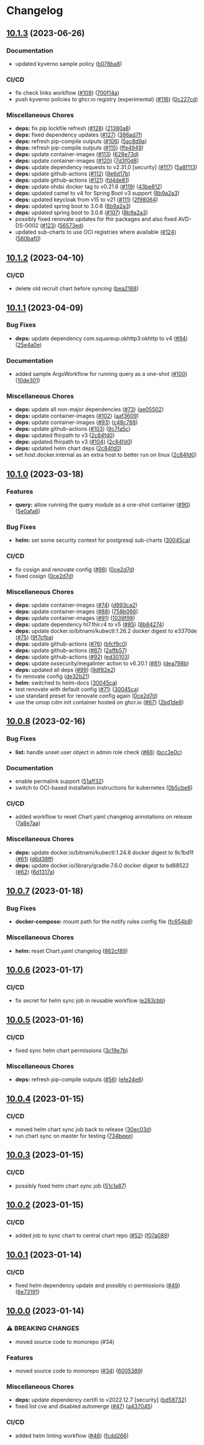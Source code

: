 # Changelog

## [10.1.3](https://github.com/miracum/recruit/compare/v10.1.2...v10.1.3) (2023-06-26)


### Documentation

* updated kyverno sample policy ([b078ba8](https://github.com/miracum/recruit/commit/b078ba8c975ddaff6ba7d294ea2215a6a09b3743))


### CI/CD

* fix check links workflow ([#109](https://github.com/miracum/recruit/issues/109)) ([700f14a](https://github.com/miracum/recruit/commit/700f14ab3ebb9362474865f67d8aa16225aecc13))
* push kyverno policies to ghcr.io registry (experimental) ([#116](https://github.com/miracum/recruit/issues/116)) ([0c227cd](https://github.com/miracum/recruit/commit/0c227cde7c5767bb530dc35872a558bd625f439a))


### Miscellaneous Chores

* **deps:** fix pip lockfile refresh ([#128](https://github.com/miracum/recruit/issues/128)) ([21380a8](https://github.com/miracum/recruit/commit/21380a85c6d6c672024f901410159707029f0377))
* **deps:** fixed dependency updates ([#127](https://github.com/miracum/recruit/issues/127)) ([386ad7f](https://github.com/miracum/recruit/commit/386ad7f932c01fdd6d4010711172d5fb25bae9b0))
* **deps:** refresh pip-compile outputs ([#106](https://github.com/miracum/recruit/issues/106)) ([5ac8d9a](https://github.com/miracum/recruit/commit/5ac8d9abdbb53bc665facc7ecad21082813aef4e))
* **deps:** refresh pip-compile outputs ([#115](https://github.com/miracum/recruit/issues/115)) ([ffe4949](https://github.com/miracum/recruit/commit/ffe49490ed5aa5d8ad39058d662ec97e53e3aa4d))
* **deps:** update container-images ([#113](https://github.com/miracum/recruit/issues/113)) ([628e73d](https://github.com/miracum/recruit/commit/628e73d528a50182d975e50a6dfa487dde653969))
* **deps:** update container-images ([#120](https://github.com/miracum/recruit/issues/120)) ([7d3f0d8](https://github.com/miracum/recruit/commit/7d3f0d89241ad911d5ce0e7789cd20397279aa46))
* **deps:** update dependency requests to v2.31.0 [security] ([#117](https://github.com/miracum/recruit/issues/117)) ([5a8f113](https://github.com/miracum/recruit/commit/5a8f1137538b47a0dfd79e4ff530517340c7600f))
* **deps:** update github-actions ([#112](https://github.com/miracum/recruit/issues/112)) ([9e6d17b](https://github.com/miracum/recruit/commit/9e6d17b3aa5724cc2e646c53ad88ad4f20f1bb06))
* **deps:** update github-actions ([#121](https://github.com/miracum/recruit/issues/121)) ([fd4de81](https://github.com/miracum/recruit/commit/fd4de81ce571d49f786ed4d8a0f6d879fce002bc))
* **deps:** update ohdsi docker tag to v0.21.6 ([#119](https://github.com/miracum/recruit/issues/119)) ([43be812](https://github.com/miracum/recruit/commit/43be812c96d89f8d7253c6b4870e01ef0d95f3ac))
* **deps:** updated camel to v4 for Spring Boot v3 support ([8b9a2a3](https://github.com/miracum/recruit/commit/8b9a2a3084a9ced32034ffebdbd8dc727174539d))
* **deps:** updated keycloak from v15 to v21 ([#111](https://github.com/miracum/recruit/issues/111)) ([2f98064](https://github.com/miracum/recruit/commit/2f98064cf28f4b0f27c791212a630d7afd43e40f))
* **deps:** updated spring boot to 3.0.6 ([8b9a2a3](https://github.com/miracum/recruit/commit/8b9a2a3084a9ced32034ffebdbd8dc727174539d))
* **deps:** updated spring boot to 3.0.6 ([#107](https://github.com/miracum/recruit/issues/107)) ([8b9a2a3](https://github.com/miracum/recruit/commit/8b9a2a3084a9ced32034ffebdbd8dc727174539d))
* possibly fixed renovate updates for fhir packages and also fixed AVD-DS-0002 ([#123](https://github.com/miracum/recruit/issues/123)) ([56573ed](https://github.com/miracum/recruit/commit/56573ed3bf6ebc8e2867c689c0c283dc01bdb8e9))
* updated sub-charts to use OCI registries where available ([#124](https://github.com/miracum/recruit/issues/124)) ([560baf0](https://github.com/miracum/recruit/commit/560baf0d9ca4cf75de0c64c2b25a94d9e5265374))

## [10.1.2](https://github.com/miracum/recruit/compare/v10.1.1...v10.1.2) (2023-04-10)


### CI/CD

* delete old recruit chart before syncing ([bea2188](https://github.com/miracum/recruit/commit/bea2188d67b5a7620dc8fa61734dd311eadad539))

## [10.1.1](https://github.com/miracum/recruit/compare/v10.1.0...v10.1.1) (2023-04-09)


### Bug Fixes

* **deps:** update dependency com.squareup.okhttp3:okhttp to v4 ([#94](https://github.com/miracum/recruit/issues/94)) ([25e4a0e](https://github.com/miracum/recruit/commit/25e4a0eea03b57a9fee7022c3a3403b055e28d21))


### Documentation

* added sample ArgoWorkflow for running query as a one-shot ([#100](https://github.com/miracum/recruit/issues/100)) ([10de301](https://github.com/miracum/recruit/commit/10de30109d6195c4ea4d63b1c8de9ffd78b9ef27))


### Miscellaneous Chores

* **deps:** update all non-major dependencies ([#73](https://github.com/miracum/recruit/issues/73)) ([ae05502](https://github.com/miracum/recruit/commit/ae055027dc44ec06332cae26e21ebd29ec1ea937))
* **deps:** update container-images ([#102](https://github.com/miracum/recruit/issues/102)) ([aaf3609](https://github.com/miracum/recruit/commit/aaf360957f53d4ce32a657724f8cf3a92870a6b5))
* **deps:** update container-images ([#93](https://github.com/miracum/recruit/issues/93)) ([c48c788](https://github.com/miracum/recruit/commit/c48c7880757f6046e345ba6853df04e04a16e0d5))
* **deps:** update github-actions ([#103](https://github.com/miracum/recruit/issues/103)) ([9c7fa5c](https://github.com/miracum/recruit/commit/9c7fa5c8a40c51834ffc64f036a606101b28b3b3))
* **deps:** updated fhirpath to v3 ([2c84fd0](https://github.com/miracum/recruit/commit/2c84fd01bbe8dd325fef88dc593ac4aa2a11bec5))
* **deps:** updated fhirpath to v3 ([#104](https://github.com/miracum/recruit/issues/104)) ([2c84fd0](https://github.com/miracum/recruit/commit/2c84fd01bbe8dd325fef88dc593ac4aa2a11bec5))
* **deps:** updated helm chart deps ([2c84fd0](https://github.com/miracum/recruit/commit/2c84fd01bbe8dd325fef88dc593ac4aa2a11bec5))
* set host.docker.internal as an extra host to better run on linux ([2c84fd0](https://github.com/miracum/recruit/commit/2c84fd01bbe8dd325fef88dc593ac4aa2a11bec5))

## [10.1.0](https://github.com/miracum/recruit/compare/v10.0.8...v10.1.0) (2023-03-18)


### Features

* **query:** allow running the query module as a one-shot container ([#90](https://github.com/miracum/recruit/issues/90)) ([5e0afa6](https://github.com/miracum/recruit/commit/5e0afa6f46b4a2ec9c7610ad6144240baab0a8c9))


### Bug Fixes

* **helm:** set some security context for postgresql sub-charts ([30045ca](https://github.com/miracum/recruit/commit/30045ca8686636b4ea26a92b910e27d23e57e7a0))


### CI/CD

* fix cosign and renovate config ([#98](https://github.com/miracum/recruit/issues/98)) ([0ce2d7d](https://github.com/miracum/recruit/commit/0ce2d7d40a3684d9ad3fa37ab1754b4b893216bc))
* fixed cosign ([0ce2d7d](https://github.com/miracum/recruit/commit/0ce2d7d40a3684d9ad3fa37ab1754b4b893216bc))


### Miscellaneous Chores

* **deps:** update container-images ([#74](https://github.com/miracum/recruit/issues/74)) ([d993ca2](https://github.com/miracum/recruit/commit/d993ca21824a91a3d4aefee9285b4dd1fe8c8403))
* **deps:** update container-images ([#88](https://github.com/miracum/recruit/issues/88)) ([758b066](https://github.com/miracum/recruit/commit/758b066a5cc6faac3a9dfad97cc913c8f5998974))
* **deps:** update container-images ([#91](https://github.com/miracum/recruit/issues/91)) ([1039f99](https://github.com/miracum/recruit/commit/1039f9965f23f7a8e9c980f73e003d5fdd41ca2b))
* **deps:** update dependency hl7.fhir.r4 to v5 ([#85](https://github.com/miracum/recruit/issues/85)) ([8b84274](https://github.com/miracum/recruit/commit/8b842748254186b9f14203fa90f1e346152e9ec6))
* **deps:** update docker.io/bitnami/kubectl:1.26.2 docker digest to e3370de ([#75](https://github.com/miracum/recruit/issues/75)) ([9f7cfba](https://github.com/miracum/recruit/commit/9f7cfba111a1b34847c8349ba4050869ac492722))
* **deps:** update github-actions ([#76](https://github.com/miracum/recruit/issues/76)) ([bfcf9c0](https://github.com/miracum/recruit/commit/bfcf9c0bab95590c468e50fef7d6ddbbdaebaa23))
* **deps:** update github-actions ([#87](https://github.com/miracum/recruit/issues/87)) ([2affb57](https://github.com/miracum/recruit/commit/2affb57a8c847982d0ed01814b01bae4cf101fde))
* **deps:** update github-actions ([#92](https://github.com/miracum/recruit/issues/92)) ([ed30103](https://github.com/miracum/recruit/commit/ed30103ba278f9daa0b60f69059593366d1805d3))
* **deps:** update oxsecurity/megalinter action to v6.20.1 ([#81](https://github.com/miracum/recruit/issues/81)) ([dea798b](https://github.com/miracum/recruit/commit/dea798b7d6e00481767582ac373138a1c6193c52))
* **deps:** updated all deps ([#99](https://github.com/miracum/recruit/issues/99)) ([9df82e2](https://github.com/miracum/recruit/commit/9df82e25700ad4679d987c6faf49f82ae522e38b))
* fix renovate config ([de32b21](https://github.com/miracum/recruit/commit/de32b2176a60a565769d7900cc8dd4a0f7db22b7))
* **helm:** switched to helm-docs ([30045ca](https://github.com/miracum/recruit/commit/30045ca8686636b4ea26a92b910e27d23e57e7a0))
* test renovate with default config ([#71](https://github.com/miracum/recruit/issues/71)) ([30045ca](https://github.com/miracum/recruit/commit/30045ca8686636b4ea26a92b910e27d23e57e7a0))
* use standard preset for renovate config again ([0ce2d7d](https://github.com/miracum/recruit/commit/0ce2d7d40a3684d9ad3fa37ab1754b4b893216bc))
* use the omop cdm init container hosted on ghcr.io ([#67](https://github.com/miracum/recruit/issues/67)) ([2bd1de9](https://github.com/miracum/recruit/commit/2bd1de9a1b966bc3cf5cefff27c3088ff461a352))

## [10.0.8](https://github.com/miracum/recruit/compare/v10.0.7...v10.0.8) (2023-02-16)


### Bug Fixes

* **list:** handle unset user object in admin role check ([#66](https://github.com/miracum/recruit/issues/66)) ([bcc3e0c](https://github.com/miracum/recruit/commit/bcc3e0c2f0613640090ab6f1486ba1c42a6def2e))


### Documentation

* enable permalink support ([51aff32](https://github.com/miracum/recruit/commit/51aff3235ec9aba2ad33ad5b253600ee4865b514))
* switch to OCI-based installation instructions for kubernetes ([0b5cbe6](https://github.com/miracum/recruit/commit/0b5cbe6da4408f40a5c846ced462a7f551128556))


### CI/CD

* added workflow to reset Chart.yaml changelog annotations on release ([7a8e7aa](https://github.com/miracum/recruit/commit/7a8e7aa730a8e7d576caf169aca7e8d361bc29fd))


### Miscellaneous Chores

* **deps:** update docker.io/bitnami/kubectl:1.24.8 docker digest to 9c1bd1f ([#61](https://github.com/miracum/recruit/issues/61)) ([d6d38ff](https://github.com/miracum/recruit/commit/d6d38ff2cf7b4cee93ab701061b4a4d4c9f8f970))
* **deps:** update docker.io/library/gradle:7.6.0 docker digest to bd88522 ([#62](https://github.com/miracum/recruit/issues/62)) ([6d1317a](https://github.com/miracum/recruit/commit/6d1317a89ee0fda8a2989f6738ac5f8fa9d8b411))

## [10.0.7](https://github.com/miracum/recruit/compare/v10.0.6...v10.0.7) (2023-01-18)


### Bug Fixes

* **docker-compose:** mount path for the notify rules config file ([fc654b8](https://github.com/miracum/recruit/commit/fc654b856f3e29c18a12c712a1385e61e95b895a))


### Miscellaneous Chores

* **helm:** reset Chart.yaml changelog ([862cf89](https://github.com/miracum/recruit/commit/862cf899ae5d223838147d1b0a803492fea789c4))

## [10.0.6](https://github.com/miracum/recruit/compare/v10.0.5...v10.0.6) (2023-01-17)


### CI/CD

* fix secret for helm sync job in reusable workflow ([e283cbb](https://github.com/miracum/recruit/commit/e283cbb7f21525973e299aadf2a54d71e0562185))

## [10.0.5](https://github.com/miracum/recruit/compare/v10.0.4...v10.0.5) (2023-01-16)


### CI/CD

* fixed sync helm chart permissions ([3c19e7b](https://github.com/miracum/recruit/commit/3c19e7bdf0f26471510da3de2b8da599bbc89b14))


### Miscellaneous Chores

* **deps:** refresh pip-compile outputs ([#56](https://github.com/miracum/recruit/issues/56)) ([efe24e6](https://github.com/miracum/recruit/commit/efe24e6a0c1af4bdb46f43a313434116cd0fb2b0))

## [10.0.4](https://github.com/miracum/recruit/compare/v10.0.3...v10.0.4) (2023-01-15)


### CI/CD

* moved helm chart sync job back to release ([30ec03d](https://github.com/miracum/recruit/commit/30ec03d91fc61652ddfc14b9101b4065b23c4ff3))
* run chart sync on master for testing ([734beee](https://github.com/miracum/recruit/commit/734beeea74406d4fa48ca03496063ec7304b19d9))

## [10.0.3](https://github.com/miracum/recruit/compare/v10.0.2...v10.0.3) (2023-01-15)


### CI/CD

* possibly fixed helm chart sync job ([51c1a87](https://github.com/miracum/recruit/commit/51c1a8751135db8036c9d7bfcda91b772bef382f))

## [10.0.2](https://github.com/miracum/recruit/compare/v10.0.1...v10.0.2) (2023-01-15)


### CI/CD

* added job to sync chart to central chart repo ([#52](https://github.com/miracum/recruit/issues/52)) ([f07a089](https://github.com/miracum/recruit/commit/f07a089486439cd22da459ace9a0a412ebb34431))

## [10.0.1](https://github.com/miracum/recruit/compare/v10.0.0...v10.0.1) (2023-01-14)


### CI/CD

* fixed helm dependency update and possibly ci permissions ([#49](https://github.com/miracum/recruit/issues/49)) ([6e73191](https://github.com/miracum/recruit/commit/6e7319154eb9f4e7b0530fb9189dd9ef572ce8ac))

## [10.0.0](https://github.com/miracum/recruit/compare/v9.16.0...v10.0.0) (2023-01-14)


### ⚠ BREAKING CHANGES

* moved source code to monorepo (#34)

### Features

* moved source code to monorepo ([#34](https://github.com/miracum/recruit/issues/34)) ([6005389](https://github.com/miracum/recruit/commit/6005389ead1129a22acb7dc8d69c11fdf838e8e8))


### Miscellaneous Chores

* **deps:** update dependency certifi to v2022.12.7 [security] ([bd58732](https://github.com/miracum/recruit/commit/bd587322a65572b3c2ef85171804055860251c7d))
* fixed list cve and disabled automerge ([#47](https://github.com/miracum/recruit/issues/47)) ([a437045](https://github.com/miracum/recruit/commit/a437045f23156fdb89701f621ab5bcea5f31625a))


### CI/CD

* added helm linting workflow ([#48](https://github.com/miracum/recruit/issues/48)) ([fcdd266](https://github.com/miracum/recruit/commit/fcdd266113d1f879d5c50a08d18a7a02952f5b28))
